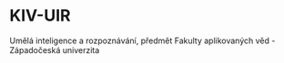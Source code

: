 # KIV-UIR
Umělá inteligence a rozpoznávání, předmět Fakulty aplikovaných věd - Západočeská univerzita
